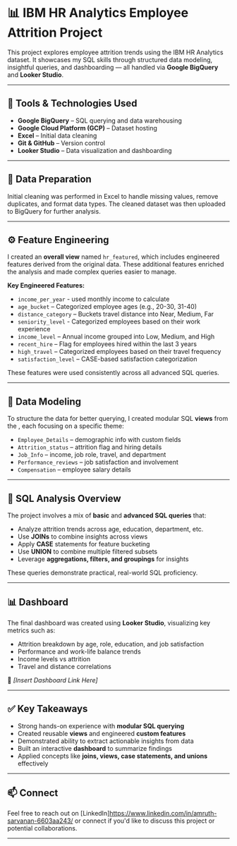 # 📊 IBM HR Analytics Employee Attrition Project

This project explores employee attrition trends using the IBM HR Analytics dataset. It showcases my SQL skills through structured data modeling, insightful queries, and dashboarding — all handled via **Google BigQuery** and **Looker Studio**.

---

## 🧰 Tools & Technologies Used

- **Google BigQuery** – SQL querying and data warehousing  
- **Google Cloud Platform (GCP)** – Dataset hosting  
- **Excel** – Initial data cleaning  
- **Git & GitHub** – Version control  
- **Looker Studio** – Data visualization and dashboarding  

---

## 🧹 Data Preparation

Initial cleaning was performed in Excel to handle missing values, remove duplicates, and format data types. The cleaned dataset was then uploaded to BigQuery for further analysis.

---

## ⚙️ Feature Engineering

I created an **overall view** named `hr_featured`, which includes engineered features derived from the original data. These additional features enriched the analysis and made complex queries easier to manage.

**Key Engineered Features:**

- `income_per_year` - used monthly income to calculate 
- `age_bucket` – Categorized employee ages (e.g., 20-30, 31-40)  
- `distance_category` – Buckets travel distance into Near, Medium, Far
- `seniority_level` - Categorized employees based on their work experience  
- `income_level` – Annual income grouped into Low, Medium, and High  
- `recent_hire` – Flag for employees hired within the last 3 years  
- `high_travel` – Categorized employees based on their travel frequency  
- `satisfaction_level` – CASE-based satisfaction categorization  

These features were used consistently across all advanced SQL queries.

---

## 🧱 Data Modeling

To structure the data for better querying, I created modular SQL **views** from the , each focusing on a specific theme:

- `Employee_Details` – demographic info with custom fields  
- `Attrition_status` – attrition flag and hiring details  
- `Job_Info` – income, job role, travel, and department  
- `Performance_reviews` – job satisfaction and involvement  
- `Compensation` – employee salary details  

---

## 🧠 SQL Analysis Overview

The project involves a mix of **basic** and **advanced SQL queries** that:

- Analyze attrition trends across age, education, department, etc.  
- Use **JOINs** to combine insights across views  
- Apply **CASE** statements for feature bucketing  
- Use **UNION** to combine multiple filtered subsets  
- Leverage **aggregations, filters, and groupings** for insights  

These queries demonstrate practical, real-world SQL proficiency.

---

## 📊 Dashboard

The final dashboard was created using **Looker Studio**, visualizing key metrics such as:

- Attrition breakdown by age, role, education, and job satisfaction  
- Performance and work-life balance trends  
- Income levels vs attrition  
- Travel and distance correlations  

🔗 *[Insert Dashboard Link Here]*

---

## ✅ Key Takeaways

- Strong hands-on experience with **modular SQL querying**  
- Created reusable **views** and engineered **custom features**  
- Demonstrated ability to extract actionable insights from data  
- Built an interactive **dashboard** to summarize findings  
- Applied concepts like **joins, views, case statements, and unions** effectively

---

## 📫 Connect

Feel free to reach out on [LinkedIn]https://www.linkedin.com/in/amruth-sarvanan-6603aa243/ or connect if you'd like to discuss this project or potential collaborations.

---
